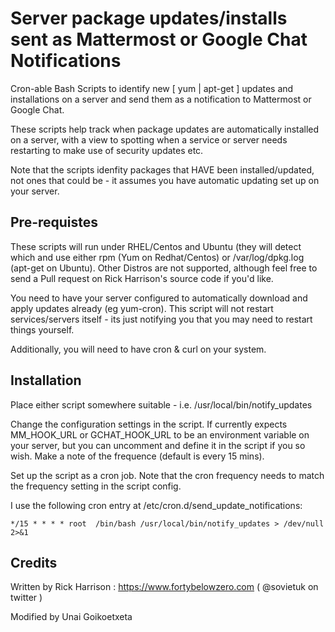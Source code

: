 # Server package updates/installs sent as Mattermost or Google Chat Notifications

Cron-able Bash Scripts to identify new [ yum | apt-get ] updates and installations on a server and send them as a notification to Mattermost or Google Chat.

These scripts help track when package updates are automatically installed on a server, with a view to spotting when a service or server needs restarting to make use of security updates etc.

Note that the scripts idenfity packages that HAVE been installed/updated, not ones that could be - it assumes you have automatic updating set up on your server.

## Pre-requistes

These scripts will run under RHEL/Centos and Ubuntu (they will detect which and use either rpm (Yum on Redhat/Centos) or /var/log/dpkg.log (apt-get on Ubuntu). Other Distros are not supported, although feel free to send a Pull request on Rick Harrison's source code if you'd like.

You need to have your server configured to automatically download and apply updates already (eg yum-cron). This script will not restart services/servers itself - its just notifying you that you may need to restart things yourself.

Additionally, you will need to have cron & curl on your system.

## Installation

Place either script somewhere suitable - i.e. /usr/local/bin/notify_updates

Change the configuration settings in the script. If currently expects MM_HOOK_URL or GCHAT_HOOK_URL to be an environment variable on your server, but you can uncomment and define it in the script if you so wish. Make a note of the frequence (default is every 15 mins).

Set up the script as a cron job. Note that the cron frequency needs to match the frequency setting in the script config.

I use the following cron entry at /etc/cron.d/send_update_notifications:

```
*/15 * * * * root  /bin/bash /usr/local/bin/notify_updates > /dev/null 2>&1
```

## Credits

Written by Rick Harrison : https://www.fortybelowzero.com ( @sovietuk on twitter )

Modified by Unai Goikoetxeta
